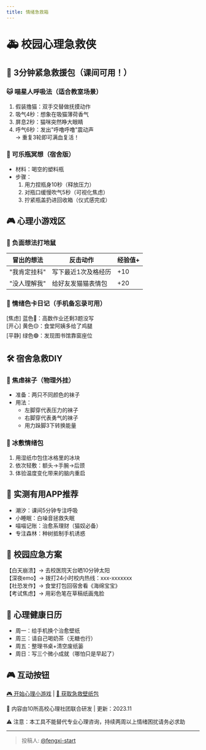 ```yaml
---
title: 情绪急救箱
---
```


# 🚑 校园心理急救侠  

## 🎯 3分钟紧急救援包（课间可用！）  

### 🐱 喵星人呼吸法（适合教室场景）  
  
1. 假装撸猫：双手交替做抚摸动作  
2. 吸气4秒：想象在吸猫薄荷香气  
3. 屏息2秒：猫咪突然睁大眼睛  
4. 呼气6秒：发出"呼噜呼噜"震动声  
→ 重复3轮即可满血复活！  
  

### 🥤 可乐瓶冥想（宿舍版）  
- 材料：喝空的塑料瓶  
- 步骤：  
  1. 用力捏瓶身10秒（释放压力）  
  2. 对瓶口缓慢吹气5秒（可视化焦虑）  
  3. 拧紧瓶盖扔进回收箱（仪式感完成）  


## 🎮 心理小游戏区  
### 💭 负面想法打地鼠  

| 冒出的想法       | 反击动作                 | 经验值+ |  
|------------------|--------------------------|---------|  
| "我肯定挂科"     | 写下最近1次及格经历      | +10     |  
| "没人理解我"     | 给好友发猫猫表情包       | +20     |  

### 🌈 情绪色卡日记（手机备忘录可用）  
  
[焦虑] 蓝色🔵：高数作业还剩3题没写  
[开心] 黄色🟡：食堂阿姨多给了鸡腿  
[平静] 绿色🟢：发现图书馆靠窗座位  
  


## 🛠 宿舍急救DIY  
### 🧦 焦虑袜子（物理外挂）  
- 准备：两只不同颜色的袜子  
- 用法：  
  - 左脚穿代表压力的袜子  
  - 右脚穿代表勇气的袜子  
  - 用力跺脚3下转换能量  

### 🧊 冰敷情绪包  
1. 用湿纸巾包住冰格里的冰块  
2. 依次轻敷：额头→手腕→后颈  
3. 体验温度变化带来的脑内重启  


## 📱 实测有用APP推荐  
- 潮汐：课间5分钟专注呼吸  
- 小睡眠：白噪音拯救失眠  
- 喵喵记账：治愈系理财（猫奴必备）  
- 专注森林：种树抵制手机诱惑  


## 🚨 校园应急方案  
  
【白天崩溃】→ 去校医院天台晒10分钟太阳  
【深夜emo】→ 拨打24小时校内热线：xxx-xxxxxxx  
【社恐发作】→ 食堂打包回宿舍看《海绵宝宝》  
【考试焦虑】→ 用彩色笔在草稿纸画鬼脸  
  


## 📆 心理健康日历  
- 周一：给手机换个治愈壁纸  
- 周三：请自己喝奶茶（无糖也行）  
- 周五：整理书桌+清空废纸篓  
- 周日：写三个微小成就（哪怕只是早起了）  


## 🎮 互动按钮  
[🎮 开始心理小游戏](#)  |  [📱 获取急救壁纸包](#)  


<footer>  
  <p>🔄 内容由10所高校心理社团联合研发 | 更新：2023.11</p>  
  <p>⚠️ 注意：本工具不能替代专业心理咨询，持续两周以上情绪困扰请务必求助</p>  
</footer>

---

> 投稿人: [@fengxi-start](https://github.com/fengxi-start)
